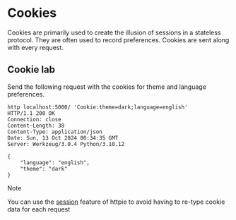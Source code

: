 # Cookies

Cookies are primarily used to create the illusion of sessions
in a stateless protocol.
They are often used to record preferences.
Cookies are sent along with every request.

## Cookie lab

Send the following request with the cookies for
theme and language preferences.

```http
http localhost:5000/ 'Cookie:theme=dark;language=english'
HTTP/1.1 200 OK
Connection: close
Content-Length: 38
Content-Type: application/json
Date: Sun, 13 Oct 2024 00:34:35 GMT
Server: Werkzeug/3.0.4 Python/3.10.12

{
    "language": "english",
    "theme": "dark"
}

```

> [!NOTE]
> You can use the [session](https://httpie.io/docs/cli/sessions) feature
> of httpie to avoid having to re-type cookie data
> for each request

